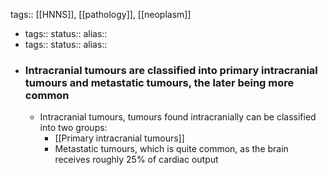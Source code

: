tags:: [[HNNS]], [[pathology]], [[neoplasm]]

- tags::
  status::
  alias::
- tags::
  status::
  alias::
- ### Intracranial tumours are classified into primary intracranial tumours and metastatic tumours, the later being more common
	- Intracranial tumours, tumours found intracranially can be classified into two groups:
		- [[Primary intracranial tumours]]
		- Metastatic tumours, which is quite common, as the brain receives roughly 25% of cardiac output